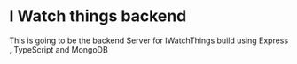 # I Watch things backend


This is going to be the backend Server for IWatchThings build using Express , TypeScript and MongoDB
